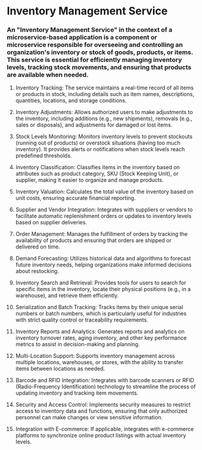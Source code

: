 # Inventory Management Service

### An "Inventory Management Service" in the context of a microservice-based application is a component or microservice responsible for overseeing and controlling an organization's inventory or stock of goods, products, or items. This service is essential for efficiently managing inventory levels, tracking stock movements, and ensuring that products are available when needed. 

1. Inventory Tracking: The service maintains a real-time record of all items or products in stock, including details such as item names, descriptions, quantities, locations, and storage conditions.

2. Inventory Adjustments: Allows authorized users to make adjustments to the inventory, including additions (e.g., new shipments), removals (e.g., sales or disposals), and adjustments for damaged or lost items.

3. Stock Levels Monitoring: Monitors inventory levels to prevent stockouts (running out of products) or overstock situations (having too much inventory). It provides alerts or notifications when stock levels reach predefined thresholds.

4. Inventory Classification: Classifies items in the inventory based on attributes such as product category, SKU (Stock Keeping Unit), or supplier, making it easier to organize and manage products.

5. Inventory Valuation: Calculates the total value of the inventory based on unit costs, ensuring accurate financial reporting.

6. Supplier and Vendor Integration: Integrates with suppliers or vendors to facilitate automatic replenishment orders or updates to inventory levels based on supplier deliveries.

7. Order Management: Manages the fulfillment of orders by tracking the availability of products and ensuring that orders are shipped or delivered on time.

8. Demand Forecasting: Utilizes historical data and algorithms to forecast future inventory needs, helping organizations make informed decisions about restocking.

9. Inventory Search and Retrieval: Provides tools for users to search for specific items in the inventory, locate their physical positions (e.g., in a warehouse), and retrieve them efficiently.

10. Serialization and Batch Tracking: Tracks items by their unique serial numbers or batch numbers, which is particularly useful for industries with strict quality control or traceability requirements.

11. Inventory Reports and Analytics: Generates reports and analytics on inventory turnover rates, aging inventory, and other key performance metrics to assist in decision-making and planning.

12. Multi-Location Support: Supports inventory management across multiple locations, warehouses, or stores, with the ability to transfer items between locations as needed.

13. Barcode and RFID Integration: Integrates with barcode scanners or RFID (Radio-Frequency Identification) technology to streamline the process of updating inventory and tracking item movements.

14. Security and Access Control: Implements security measures to restrict access to inventory data and functions, ensuring that only authorized personnel can make changes or view sensitive information.

15. Integration with E-commerce: If applicable, integrates with e-commerce platforms to synchronize online product listings with actual inventory levels.